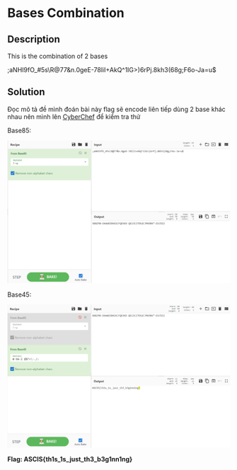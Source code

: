 # Bases Combination

## Description

This is the combination of 2 bases

;aNHI9fO_#5s\R@77&n.0geE-78liI+AkQ^1IG>)6rPj.8kh3(68g;F6o-Ja=u$

## Solution

Đọc mô tả đề mình đoán bài này flag sẽ encode liên tiếp dùng 2 base khác nhau nên mình lên [CyberChef](https://gchq.github.io/CyberChef/) để kiểm tra thử

Base85:

![](./b85.png)

Base45:

![](./b45.png)

**Flag: ASCIS{th1s_1s_just_th3_b3g1nn1ng}**
